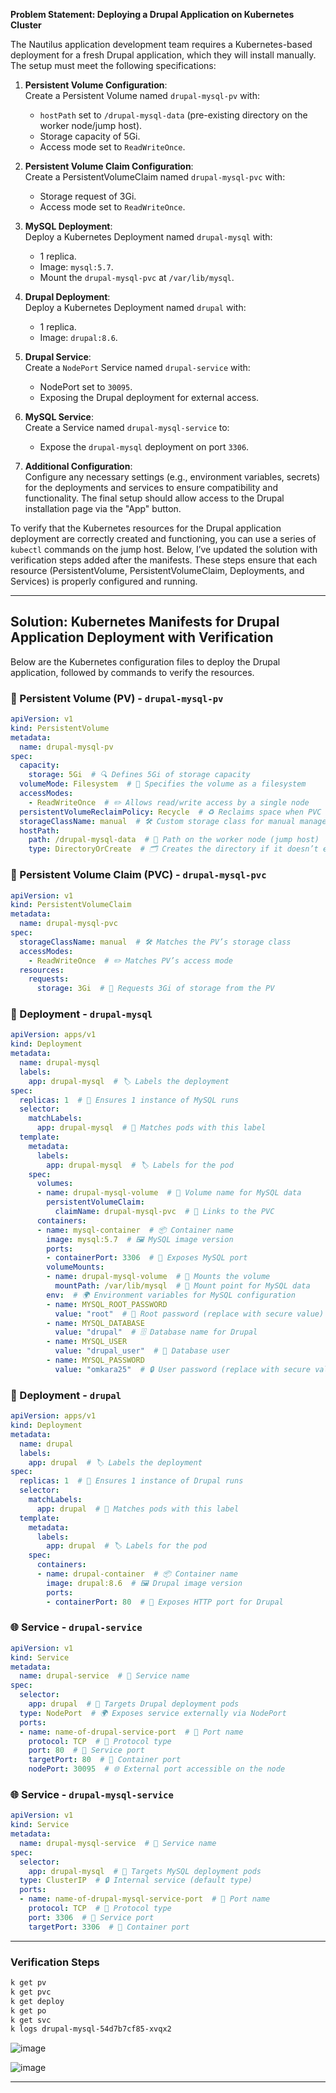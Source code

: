 
**Problem Statement: Deploying a Drupal Application on Kubernetes Cluster**

The Nautilus application development team requires a Kubernetes-based deployment for a fresh Drupal application, which they will install manually. The setup must meet the following specifications:

1. **Persistent Volume Configuration**:  
   Create a Persistent Volume named `drupal-mysql-pv` with:  
   - `hostPath` set to `/drupal-mysql-data` (pre-existing directory on the worker node/jump host).  
   - Storage capacity of 5Gi.  
   - Access mode set to `ReadWriteOnce`.

2. **Persistent Volume Claim Configuration**:  
   Create a PersistentVolumeClaim named `drupal-mysql-pvc` with:  
   - Storage request of 3Gi.  
   - Access mode set to `ReadWriteOnce`.

3. **MySQL Deployment**:  
   Deploy a Kubernetes Deployment named `drupal-mysql` with:  
   - 1 replica.  
   - Image: `mysql:5.7`.  
   - Mount the `drupal-mysql-pvc` at `/var/lib/mysql`.

4. **Drupal Deployment**:  
   Deploy a Kubernetes Deployment named `drupal` with:  
   - 1 replica.  
   - Image: `drupal:8.6`.

5. **Drupal Service**:  
   Create a `NodePort` Service named `drupal-service` with:  
   - NodePort set to `30095`.  
   - Exposing the Drupal deployment for external access.

6. **MySQL Service**:  
   Create a Service named `drupal-mysql-service` to:  
   - Expose the `drupal-mysql` deployment on port `3306`.

7. **Additional Configuration**:  
   Configure any necessary settings (e.g., environment variables, secrets) for the deployments and services to ensure compatibility and functionality. The final setup should allow access to the Drupal installation page via the "App" button.

To verify that the Kubernetes resources for the Drupal application deployment are correctly created and functioning, you can use a series of `kubectl` commands on the jump host. Below, I’ve updated the solution with verification steps added after the manifests. These steps ensure that each resource (PersistentVolume, PersistentVolumeClaim, Deployments, and Services) is properly configured and running.

---

## Solution: Kubernetes Manifests for Drupal Application Deployment with Verification

Below are the Kubernetes configuration files to deploy the Drupal application, followed by commands to verify the resources.

### 📂 Persistent Volume (PV) - `drupal-mysql-pv`
```yaml
apiVersion: v1
kind: PersistentVolume
metadata:
  name: drupal-mysql-pv
spec:
  capacity:
    storage: 5Gi  # 🔍 Defines 5Gi of storage capacity
  volumeMode: Filesystem  # 📁 Specifies the volume as a filesystem
  accessModes:
    - ReadWriteOnce  # ✏️ Allows read/write access by a single node
  persistentVolumeReclaimPolicy: Recycle  # ♻️ Reclaims space when PVC is deleted
  storageClassName: manual  # 🛠️ Custom storage class for manual management
  hostPath:
    path: /drupal-mysql-data  # 📍 Path on the worker node (jump host)
    type: DirectoryOrCreate  # 🗂️ Creates the directory if it doesn’t exist
```

### 📜 Persistent Volume Claim (PVC) - `drupal-mysql-pvc`
```yaml
apiVersion: v1
kind: PersistentVolumeClaim
metadata:
  name: drupal-mysql-pvc
spec:
  storageClassName: manual  # 🛠️ Matches the PV’s storage class
  accessModes:
    - ReadWriteOnce  # ✏️ Matches PV’s access mode
  resources:
    requests:
      storage: 3Gi  # 📏 Requests 3Gi of storage from the PV
```

### 🚀 Deployment - `drupal-mysql`
```yaml
apiVersion: apps/v1
kind: Deployment
metadata:
  name: drupal-mysql
  labels:
    app: drupal-mysql  # 🏷️ Labels the deployment
spec:
  replicas: 1  # 🔢 Ensures 1 instance of MySQL runs
  selector:
    matchLabels:
      app: drupal-mysql  # 🔗 Matches pods with this label
  template:
    metadata:
      labels:
        app: drupal-mysql  # 🏷️ Labels for the pod
    spec:
      volumes:
      - name: drupal-mysql-volume  # 💾 Volume name for MySQL data
        persistentVolumeClaim:
          claimName: drupal-mysql-pvc  # 🔗 Links to the PVC
      containers:
      - name: mysql-container  # 📦 Container name
        image: mysql:5.7  # 🖼️ MySQL image version
        ports:
        - containerPort: 3306  # 🔌 Exposes MySQL port
        volumeMounts:
        - name: drupal-mysql-volume  # 💾 Mounts the volume
          mountPath: /var/lib/mysql  # 📍 Mount point for MySQL data
        env:  # 🌍 Environment variables for MySQL configuration
        - name: MYSQL_ROOT_PASSWORD
          value: "root"  # 🔑 Root password (replace with secure value)
        - name: MYSQL_DATABASE
          value: "drupal"  # 🗄️ Database name for Drupal
        - name: MYSQL_USER
          value: "drupal_user"  # 👤 Database user
        - name: MYSQL_PASSWORD
          value: "omkara25"  # 🔒 User password (replace with secure value)
```

### 🚀 Deployment - `drupal`
```yaml
apiVersion: apps/v1
kind: Deployment
metadata:
  name: drupal
  labels:
    app: drupal  # 🏷️ Labels the deployment
spec:
  replicas: 1  # 🔢 Ensures 1 instance of Drupal runs
  selector:
    matchLabels:
      app: drupal  # 🔗 Matches pods with this label
  template:
    metadata:
      labels:
        app: drupal  # 🏷️ Labels for the pod
    spec:
      containers:
      - name: drupal-container  # 📦 Container name
        image: drupal:8.6  # 🖼️ Drupal image version
        ports:
        - containerPort: 80  # 🔌 Exposes HTTP port for Drupal
```

### 🌐 Service - `drupal-service`
```yaml
apiVersion: v1
kind: Service
metadata:
  name: drupal-service  # 📛 Service name
spec:
  selector:
    app: drupal  # 🔗 Targets Drupal deployment pods
  type: NodePort  # 🌍 Exposes service externally via NodePort
  ports:
  - name: name-of-drupal-service-port  # 📌 Port name
    protocol: TCP  # 📡 Protocol type
    port: 80  # 🔌 Service port
    targetPort: 80  # 🎯 Container port
    nodePort: 30095  # 🌐 External port accessible on the node
```

### 🌐 Service - `drupal-mysql-service`
```yaml
apiVersion: v1
kind: Service
metadata:
  name: drupal-mysql-service  # 📛 Service name
spec:
  selector:
    app: drupal-mysql  # 🔗 Targets MySQL deployment pods
  type: ClusterIP  # 🔒 Internal service (default type)
  ports:
  - name: name-of-drupal-mysql-service-port  # 📌 Port name
    protocol: TCP  # 📡 Protocol type
    port: 3306  # 🔌 Service port
    targetPort: 3306  # 🎯 Container port
```

---

### Verification Steps

```bash
k get pv
k get pvc
k get deploy
k get po
k get svc
k logs drupal-mysql-54d7b7cf85-xvqx2
```

![image](https://github.com/user-attachments/assets/44476344-c3c1-40cf-bb9d-494ddfc64b8d)

![image](https://github.com/user-attachments/assets/860f283d-922f-4953-8d3d-2f6554bc1c4e)


---






